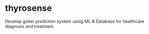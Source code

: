# thyrosense
Develop goiter prediction system using ML &amp; Database for healthcare diagnosis and treatment

